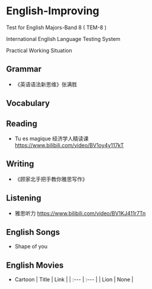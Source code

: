 # English-Improving

Test for English Majors-Band 8 ( TEM-8 )

International English Language Testing System

Practical Working Situation

## Grammar
- 《英语语法新思维》张满胜

## Vocabulary

## Reading
- Tu es magique 经济学人精读课 https://www.bilibili.com/video/BV1oy4y117kT

## Writing
- 《顾家北手把手教你雅思写作》

## Listening
- 雅思听力  https://www.bilibili.com/video/BV1KJ411r7Tn

## English Songs
- Shape of you

## English Movies
- Cartoon
| Title | Link |
| :---   | :---  |
| Lion  | None |
